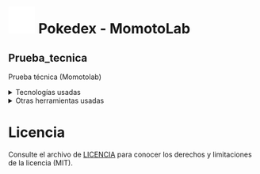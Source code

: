# ![Pokebola](img/header/Pokeball.png)  Pokedex - MomotoLab
## Prueba_tecnica
Prueba técnica (Momotolab)

<details><summary>Tecnologías usadas</summary>
<p>

- [x] HTML.
- [x] CSS.
- [x] JavaScript.

</p>
</details>

<details><summary>Otras herramientas usadas</summary>
<p>
  
- [x] Inkscape.
- [x] GitHub Desktop.
- [x] DevTools (Google Chrome)
- [x] Blisk.
  
</p>
  Blisk es una herramienta para probar una aplicación web, nos ofrece una vista en diferentes dispositivos.
  
  [Página Oficial de Blisk](https://blisk.io/)
  
</details>

# Licencia
Consulte el archivo de [LICENCIA](LICENSE) para conocer los derechos y limitaciones de la licencia (MIT).


